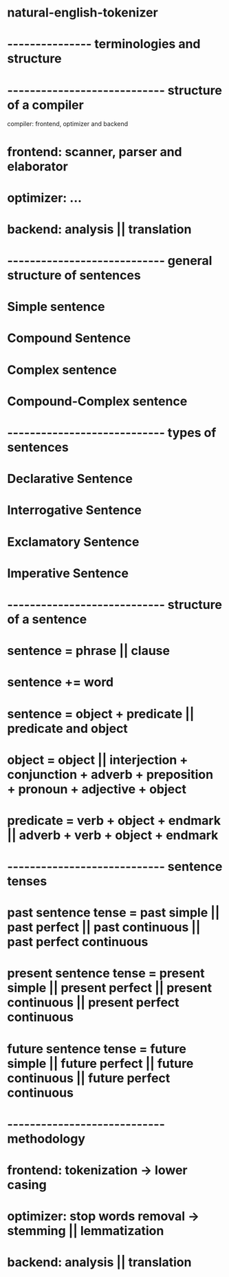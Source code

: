 # natural-english-tokenizer

# --------------- terminologies and structure

# ---------------------------- structure of a compiler

compiler: frontend, optimizer and backend

# frontend: scanner, parser and elaborator

# optimizer: ...

# backend: analysis || translation

# ---------------------------- general structure of sentences

# Simple sentence

# Compound Sentence

# Complex sentence

# Compound-Complex sentence

# ---------------------------- types of sentences

# Declarative Sentence

# Interrogative Sentence

# Exclamatory Sentence

# Imperative Sentence

# ---------------------------- structure of a sentence

# sentence = phrase || clause

# sentence += word

# sentence = object + predicate || predicate and object

# object = object || interjection + conjunction + adverb + preposition + pronoun + adjective + object

# predicate = verb + object + endmark || adverb + verb + object + endmark

# ---------------------------- sentence tenses

# past sentence tense = past simple || past perfect || past continuous || past perfect continuous

# present sentence tense = present simple || present perfect || present continuous || present perfect continuous

# future sentence tense = future simple || future perfect || future continuous || future perfect continuous

# ---------------------------- methodology

# frontend: tokenization -> lower casing

# optimizer: stop words removal -> stemming || lemmatization

# backend: analysis || translation

#
